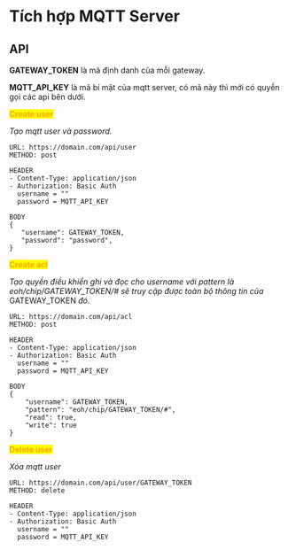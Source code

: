 # Tích hợp MQTT Server

## API

**GATEWAY\_TOKEN** là mã định danh của mỗi gateway.

**MQTT\_API\_KEY** là mã bí mật của mqtt server, có mã này thì mới có quyền gọi các api bên dưới.



<mark style="color:orange;">**Create user**</mark>

_Tạo mqtt user và password._

```markup
URL: https://domain.com/api/user
METHOD: post

HEADER
- Content-Type: application/json
- Authorization: Basic Auth
  username = ""
  password = MQTT_API_KEY

BODY
{
   "username": GATEWAY_TOKEN,
   "password": "password",
}
```



<mark style="color:orange;">**Create acl**</mark>

_Tạo quyền điều khiển ghi và đọc cho username với pattern là eoh/chip/GATEWAY\_TOKEN/# sẽ truy cập được toàn bộ thông tin của_ GATEWAY\_TOKEN _đó._

```
URL: https://domain.com/api/acl
METHOD: post

HEADER
- Content-Type: application/json
- Authorization: Basic Auth
  username = ""
  password = MQTT_API_KEY

BODY
{
    "username": GATEWAY_TOKEN,
    "pattern": "eoh/chip/GATEWAY_TOKEN/#",
    "read": true,
    "write": true
}
```



<mark style="color:orange;">**Delete user**</mark>

_Xóa mqtt user_

```
URL: https://domain.com/api/user/GATEWAY_TOKEN
METHOD: delete

HEADER
- Content-Type: application/json
- Authorization: Basic Auth
  username = ""
  password = MQTT_API_KEY
```

